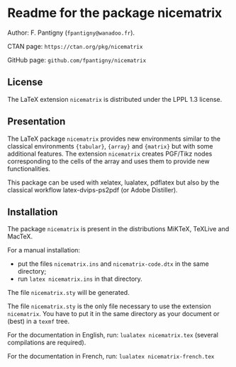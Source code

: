 # Readme for the package nicematrix

Author: F. Pantigny (`fpantigny@wanadoo.fr`).

CTAN page: `https://ctan.org/pkg/nicematrix`

GitHub page: `github.com/fpantigny/nicematrix`

## License
The LaTeX extension `nicematrix` is distributed under the LPPL 1.3 license.

## Presentation

The LaTeX package `nicematrix` provides new environments similar to the classical environments
`{tabular}`, `{array}` and `{matrix}` but with some additional features. The extension `nicematrix` creates PGF/Tikz nodes corresponding to the cells of the array and uses them to provide new functionalities. 

This package can be used with xelatex, lualatex, pdflatex but also by the classical workflow latex-dvips-ps2pdf (or Adobe Distiller).

## Installation

The package `nicematrix` is present in the distributions MiKTeX, TeXLive and MacTeX.

For a manual installation:

* put the files `nicematrix.ins` and `nicematrix-code.dtx` in the same directory; 
* run `latex nicematrix.ins` in that directory.

The file `nicematrix.sty` will be generated.

The file `nicematrix.sty` is the only file necessary to use the extension `nicematrix`. 
You have to put it in the same directory as your document or (best) in a `texmf` tree. 

For the documentation in English, run: `lualatex nicematrix.tex` (several compilations are required).

For the documentation in French, run: `lualatex nicematrix-french.tex`
